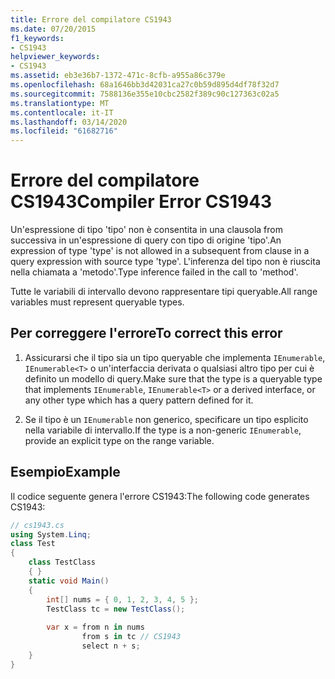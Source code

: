 ```yaml
---
title: Errore del compilatore CS1943
ms.date: 07/20/2015
f1_keywords:
- CS1943
helpviewer_keywords:
- CS1943
ms.assetid: eb3e36b7-1372-471c-8cfb-a955a86c379e
ms.openlocfilehash: 68a1646bb3d42031ca27c0b59d895d4df78f32d7
ms.sourcegitcommit: 7588136e355e10cbc2582f389c90c127363c02a5
ms.translationtype: MT
ms.contentlocale: it-IT
ms.lasthandoff: 03/14/2020
ms.locfileid: "61682716"
---
```

# <a name="compiler-error-cs1943"></a><span data-ttu-id="d746a-102">Errore del compilatore CS1943</span><span class="sxs-lookup"><span data-stu-id="d746a-102">Compiler Error CS1943</span></span>
<span data-ttu-id="d746a-103">Un'espressione di tipo 'tipo' non è consentita in una clausola from successiva in un'espressione di query con tipo di origine 'tipo'.</span><span class="sxs-lookup"><span data-stu-id="d746a-103">An expression of type 'type' is not allowed in a subsequent from clause in a query expression with source type 'type'.</span></span> <span data-ttu-id="d746a-104">L'inferenza del tipo non è riuscita nella chiamata a 'metodo'.</span><span class="sxs-lookup"><span data-stu-id="d746a-104">Type inference failed in the call to 'method'.</span></span>  
  
 <span data-ttu-id="d746a-105">Tutte le variabili di intervallo devono rappresentare tipi queryable.</span><span class="sxs-lookup"><span data-stu-id="d746a-105">All range variables must represent queryable types.</span></span>  
  
## <a name="to-correct-this-error"></a><span data-ttu-id="d746a-106">Per correggere l'errore</span><span class="sxs-lookup"><span data-stu-id="d746a-106">To correct this error</span></span>  
  
1. <span data-ttu-id="d746a-107">Assicurarsi che il tipo sia un tipo queryable che implementa `IEnumerable`, `IEnumerable<T>` o un'interfaccia derivata o qualsiasi altro tipo per cui è definito un modello di query.</span><span class="sxs-lookup"><span data-stu-id="d746a-107">Make sure that the type is a queryable type that implements `IEnumerable`, `IEnumerable<T>` or a derived interface, or any other type which has a query pattern defined for it.</span></span>  
  
2. <span data-ttu-id="d746a-108">Se il tipo è un `IEnumerable` non generico, specificare un tipo esplicito nella variabile di intervallo.</span><span class="sxs-lookup"><span data-stu-id="d746a-108">If the type is a non-generic `IEnumerable`, provide an explicit type on the range variable.</span></span>  
  
## <a name="example"></a><span data-ttu-id="d746a-109">Esempio</span><span class="sxs-lookup"><span data-stu-id="d746a-109">Example</span></span>  
 <span data-ttu-id="d746a-110">Il codice seguente genera l'errore CS1943:</span><span class="sxs-lookup"><span data-stu-id="d746a-110">The following code generates CS1943:</span></span>  
  
```csharp  
// cs1943.cs  
using System.Linq;  
class Test  
{  
    class TestClass  
    { }  
    static void Main()  
    {  
        int[] nums = { 0, 1, 2, 3, 4, 5 };  
        TestClass tc = new TestClass();  
  
        var x = from n in nums  
                from s in tc // CS1943  
                select n + s;  
    }  
}  
```
